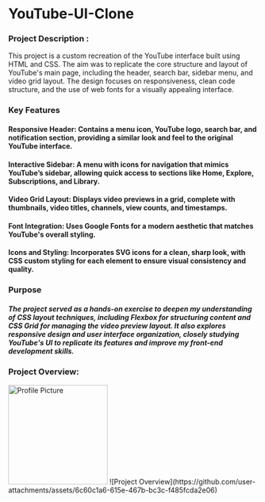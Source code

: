 # YouTube-UI-Clone
### Project Description :
This project is a custom recreation of the YouTube interface built using HTML and CSS. The aim was to replicate the core structure and layout of YouTube's main page, including the header, search bar, sidebar menu, and video grid layout. The design focuses on responsiveness, clean code structure, and the use of web fonts for a visually appealing interface.

### Key Features
#### Responsive Header:  Contains a menu icon, YouTube logo, search bar, and notification section, providing a similar look and feel to the original YouTube interface.
#### Interactive Sidebar: A menu with icons for navigation that mimics YouTube’s sidebar, allowing quick access to sections like Home, Explore, Subscriptions, and Library.
#### Video Grid Layout: Displays video previews in a grid, complete with thumbnails, video titles, channels, view counts, and timestamps.
#### Font Integration: Uses Google Fonts for a modern aesthetic that matches YouTube's overall styling.
#### Icons and Styling: Incorporates SVG icons for a clean, sharp look, with CSS custom styling for each element to ensure visual consistency and quality.
### Purpose
##### The project served as a hands-on exercise to deepen my understanding of CSS layout techniques, including Flexbox for structuring content and CSS Grid for managing the video preview layout. It also explores responsive design and user interface organization, closely studying YouTube's UI to replicate its features and improve my front-end development skills.
### Project Overview:

<img src="[(https://github.com/user-attachments/assets/6c60c1a6-615e-467b-bc3c-f485fcda2e06)" alt="Profile Picture" width="200" height="200">
![Project Overview](https://github.com/user-attachments/assets/6c60c1a6-615e-467b-bc3c-f485fcda2e06)

